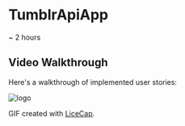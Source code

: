 # TumblrApiApp

~ 2 hours

## Video Walkthrough 

Here's a walkthrough of implemented user stories:

![logo](https://github.com/changrif/Tumblr/blob/master/Tumblr/tumblr.gif)

GIF created with [LiceCap](http://www.cockos.com/licecap/).
